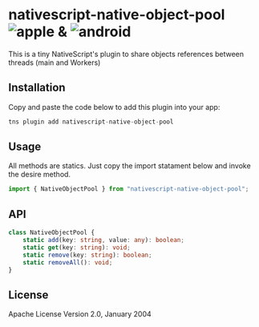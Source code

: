 # nativescript-native-object-pool ![apple](https://cdn3.iconfinder.com/data/icons/picons-social/57/16-apple-32.png) &amp;  ![android](https://cdn4.iconfinder.com/data/icons/logos-3/228/android-32.png)

This is a tiny NativeScript's plugin to share objects references between threads (main and Workers)


## Installation

Copy and paste the code below to add this plugin into your app:

```javascript
tns plugin add nativescript-native-object-pool
```

## Usage 

All methods are statics. Just copy the import statament below and invoke the desire method.
	
```typescript
import { NativeObjectPool } from "nativescript-native-object-pool";
```

## API

```typescript 
class NativeObjectPool {
    static add(key: string, value: any): boolean;
    static get(key: string): void;
    static remove(key: string): boolean;
    static removeAll(): void;
}
``` 
## License

Apache License Version 2.0, January 2004
